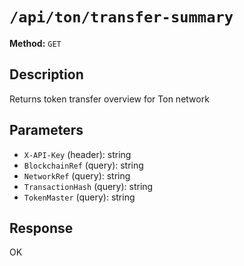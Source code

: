 # `/api/ton/transfer-summary`

**Method:** `GET`  

## Description
Returns token transfer overview for Ton network



## Parameters
- `X-API-Key` (header): string
- `BlockchainRef` (query): string
- `NetworkRef` (query): string
- `TransactionHash` (query): string
- `TokenMaster` (query): string

## Response
OK
